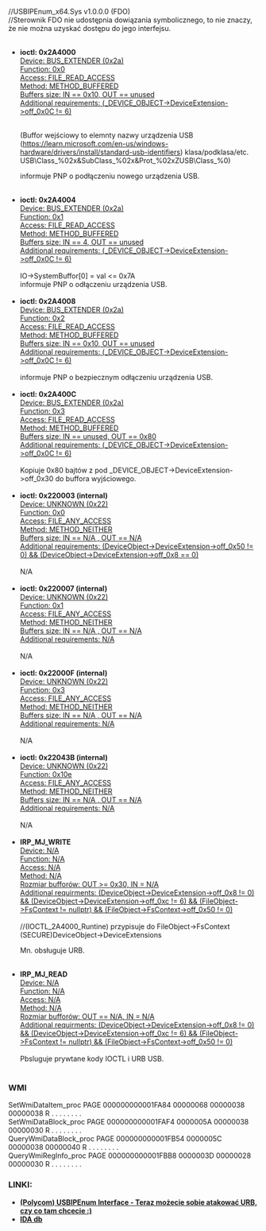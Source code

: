 //USBIPEnum_x64.Sys v1.0.0.0 (FDO)<br/>
//Sterownik FDO nie udostępnia dowiązania symbolicznego, to nie znaczy, że nie można uzyskać dostępu do jego interfejsu.<br/>
<br/>
<ul>
<li><b>ioctl: 0x2A4000</b></li>
<u>Device:  BUS_EXTENDER (0x2a)</u><br/>
<u>Function: 0x0</u><br/>
<u>Access: FILE_READ_ACCESS</u><br/>
<u>Method: METHOD_BUFFERED</u><br/>
<u>Buffers size: IN == 0x10, OUT == unused</u><br/>
<u>Additional requirements: (_DEVICE_OBJECT->DeviceExtension->off_0x0C != 6)</u><br/>
<br/>

(Buffor wejściowy to elemnty nazwy urządzenia USB (https://learn.microsoft.com/en-us/windows-hardware/drivers/install/standard-usb-identifiers) klasa/podklasa/etc. 
USB\Class_%02x&SubClass_%02x&Prot_%02xZUSB\Class_%0)

informuje PNP o podłączeniu nowego urządzenia USB.
<br/>
<br/>
<li><b>ioctl: 0x2A4004</b></li>
<u>Device:  BUS_EXTENDER (0x2a)</u><br/>
<u>Function: 0x1</u><br/>
<u>Access: FILE_READ_ACCESS</u><br/>
<u>Method: METHOD_BUFFERED</u><br/>
<u>Buffers size: IN == 4, OUT == unused</u><br/>
<u>Additional requirements: (_DEVICE_OBJECT->DeviceExtension->off_0x0C != 6)</u><br/>
<br/>
IO->SystemBuffor[0] = val <= 0x7A
<br/>
informuje PNP o odłączeniu urządzenia USB.
<br/>
<br/>
<li><b>ioctl: 0x2A4008</b></li>
<u>Device:  BUS_EXTENDER (0x2a)</u><br/>
<u>Function: 0x2</u><br/>
<u>Access: FILE_READ_ACCESS</u><br/>
<u>Method: METHOD_BUFFERED</u><br/>
<u>Buffers size: IN == 0x10, OUT == unused</u><br/>
<u>Additional requirements: (_DEVICE_OBJECT->DeviceExtension->off_0x0C != 6)</u><br/>
<br/>
informuje PNP o bezpiecznym odłączeniu urządzenia USB.
<br/>
<br/>
<li><b>ioctl: 0x2A400C</b></li>
<u>Device:  BUS_EXTENDER (0x2a)</u><br/>
<u>Function: 0x3</u><br/>
<u>Access: FILE_READ_ACCESS</u><br/>
<u>Method: METHOD_BUFFERED</u><br/>
<u>Buffers size: IN == unused, OUT == 0x80</u><br/>
<u>Additional requirements: (_DEVICE_OBJECT->DeviceExtension->off_0x0C != 6)</u><br/>
<br/>
Kopiuje 0x80 bajtów z pod _DEVICE_OBJECT->DeviceExtension->off_0x30 do buffora wyjściowego.
<br/>
<br/>
<li><b>ioctl: 0x220003 (internal)</b></li>
<u>Device:  UNKNOWN (0x22)</u><br/>
<u>Function: 0x0</u><br/>
<u>Access: FILE_ANY_ACCESS</u><br/>
<u>Method: METHOD_NEITHER</u><br/>
<u>Buffers size: IN == N/A , OUT == N/A</u><br/>
<u>Additional requirements: (DeviceObject->DeviceExtension->off_0x50 != 0) && (DeviceObject->DeviceExtension->off_0x8 == 0)</u><br/>
<br/>
N/A
<br/>
<br/>
<li><b>ioctl: 0x220007 (internal)</b></li>
<u>Device:  UNKNOWN (0x22)</u><br/>
<u>Function: 0x1</u><br/>
<u>Access: FILE_ANY_ACCESS</u><br/>
<u>Method: METHOD_NEITHER</u><br/>
<u>Buffers size: IN == N/A , OUT == N/A</u><br/>
<u>Additional requirements: N/A</u><br/>
<br/>
N/A
<br/>
<br/>
<li><b>ioctl: 0x22000F (internal)</b></li>
<u>Device:  UNKNOWN (0x22)</u><br/>
<u>Function: 0x3</u><br/>
<u>Access: FILE_ANY_ACCESS</u><br/>
<u>Method: METHOD_NEITHER</u><br/>
<u>Buffers size: IN == N/A , OUT == N/A</u><br/>
<u>Additional requirements: N/A</u><br/>
<br/>
N/A
<br/>
<br/>
<li><b>ioctl: 0x22043B (internal)</b></li>
<u>Device:  UNKNOWN (0x22)</u><br/>
<u>Function: 0x10e</u><br/>
<u>Access: FILE_ANY_ACCESS</u><br/>
<u>Method: METHOD_NEITHER</u><br/>
<u>Buffers size: IN == N/A , OUT == N/A</u><br/>
<u>Additional requirements: N/A</u><br/>
<br/>
N/A
<br/>
<br/>
<li><b>IRP_MJ_WRITE</b></li>
<u>Device: N/A</u><br/>
<u>Function: N/A</u><br/>
<u>Access: N/A</u><br/>
<u>Method: N/A</u><br/>
<u>Rozmiar bufforów: OUT >= 0x30, IN = N/A</u><br/>
<u>Additional requirments: (DeviceObject->DeviceExtension->off_0x8 != 0) && (DeviceObject->DeviceExtension->off_0xc != 6) && (FileObject->FsContext != nullptr) &&
                       (FileObject->FsContext->off_0x50 != 0)</u><br/>
<br/>
//(IOCTL_2A4000_Runtine) przypisuje do FileObject->FsContext (SECURE)DeviceObject->DeviceExtensions<br/>

Mn. obsługuje URB.
<br/>
<br/>
<li><b>IRP_MJ_READ</b></li>
<u>Device: N/A</u><br/>
<u>Function: N/A</u><br/>
<u>Access: N/A</u><br/>
<u>Method: N/A</u><br/>
<u>Rozmiar bufforów: OUT == N/A, IN = N/A</u><br/>
<u>Additional requirments: (DeviceObject->DeviceExtension->off_0x8 != 0) && (DeviceObject->DeviceExtension->off_0xc != 6) && (FileObject->FsContext != nullptr) &&
                       (FileObject->FsContext->off_0x50 != 0)</u><br/>
<br/>
Pbsluguje prywtane kody IOCTL i URB USB.
<br/>
<br/>
</ul>

<h3>WMI</h3>

SetWmiDataItem_proc	PAGE	000000000001FA84	00000068	00000038	00000038	R	.	.	.	.	.	.	.	.<br/>
SetWmiDataBlock_proc	PAGE	000000000001FAF4	0000005A	00000038	00000030	R	.	.	.	.	.	.	.	.<br/>
QueryWmiDataBlock_proc	PAGE	000000000001FB54	0000005C	00000038	00000040	R	.	.	.	.	.	.	.	.<br/>
QueryWmiRegInfo_proc	PAGE	000000000001FBB8	0000003D	00000028	00000030	R	.	.	.	.	.	.	.	.<br/>

<h3>LINKI:</h3>

<ul>
<li><b>
<a href="https://github.com/4337/SAST-DAST-RE/blob/main/Polycom-BToE-Enumerator-1.0.0.0-(USBIPEnum_x64.Sys)/USBIPEnum_x64_interface.cpp" target="_blank">(Polycom) USBIPEnum Interface - Teraz możecie sobie atakować URB, czy co tam chcecie :)</a>
</b></li>
<li><b>
<a href="https://github.com/4337/SAST-DAST-RE/blob/main/Polycom-BToE-Enumerator-1.0.0.0-(USBIPEnum_x64.Sys)/USBIPEnum_x64.Sys.i64" target="_blank">IDA db</a>
</b></li>
</ul>